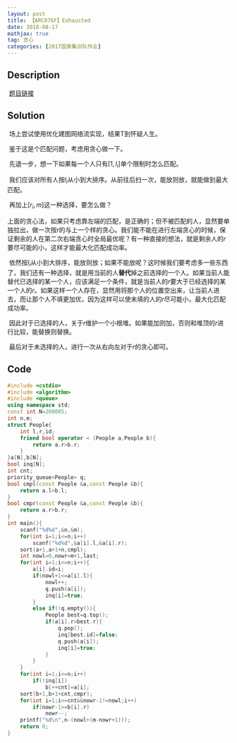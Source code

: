 ```yaml
---
layout: post
title: 【ARC076F】Exhausted
date: 2018-08-17
mathjax: true
tag: 贪心
categories: [2017国家集训队作业]
---
```

## Description

​	[题目链接](https://arc076.contest.atcoder.jp/tasks/arc076_d)


<!-- more -->
## Solution

​	场上尝试使用优化建图网络流实现，结果T到怀疑人生。

​	鉴于这是个匹配问题，考虑用贪心做一下。

​	先退一步，想一下如果每一个人只有$[1,l_i]$单个限制时怎么匹配。

​	我们应该对所有人按$l_i$从小到大排序。从前往后扫一次，能放则放，就能做到最大匹配。

​	再加上$[r_i,m]$这一种选择，要怎么做？

​	上面的贪心法，如果只考虑靠左端的匹配，是正确的；但不被匹配的人，显然要单独拉出，做一次按$r$的与上一个样的贪心。我们能不能在进行左端贪心的时候，保证剩余的人在第二次右端贪心时全局最优呢？有一种直接的想法，就是剩余人的$r$要尽可能的小，这样才能最大化匹配成功率。

​	依然按$l_i$从小到大排序，能放则放；如果不能放呢？这时候我们要考虑多一些东西了，我们还有一种选择，就是用当前的人**替代**掉之前选择的一个人。如果当前人能替代已选择的某一个人，应该满足一个条件，就是当前人的$r$要大于已经选择的某一个人的$r$。如果这样一个人存在，显然用将那个人的位置空出来，让当前人进去，而让那个人不填更加优，因为这样可以使未填的人的$r$尽可能小，最大化匹配成功率。

​	因此对于已选择的人，关于$r$维护一个小根堆。如果能加则加，否则和堆顶的$r$进行比较，能替换则替换。

​	最后对于未选择的人，进行一次从右向左对于$r$的贪心即可。



## Code

```c++
#include <cstdio>
#include <algorithm>
#include <queue>
using namespace std;
const int N=200005;
int n,m;
struct People{
    int l,r,id;
    friend bool operator < (People a,People b){
        return a.r>b.r;
    }
}a[N],b[N];
bool inq[N];
int cnt;
priority_queue<People> q;
bool cmpl(const People &a,const People &b){
    return a.l<b.l;
}
bool cmpr(const People &a,const People &b){
    return a.r>b.r;
}
int main(){
    scanf("%d%d",&n,&m);
    for(int i=1;i<=n;i++)
        scanf("%d%d",&a[i].l,&a[i].r);
    sort(a+1,a+1+n,cmpl);
    int nowl=0,nowr=m+1,last;
    for(int i=1;i<=n;i++){
        a[i].id=i;
        if(nowl+1<=a[i].l){
            nowl++;
            q.push(a[i]);
            inq[i]=true;
        }
        else if(!q.empty()){
            People best=q.top();
            if(a[i].r>best.r){
                q.pop();
                inq[best.id]=false;
                q.push(a[i]);
                inq[i]=true;
            }
        }
    }
    for(int i=1;i<=n;i++)
        if(!inq[i])
            b[++cnt]=a[i];
    sort(b+1,b+1+cnt,cmpr);
    for(int i=1;i<=cnt&&nowr-1!=nowl;i++)
        if(nowr-1>=b[i].r)
            nowr--;
    printf("%d\n",n-(nowl+(m-nowr+1)));
    return 0;
}
```

